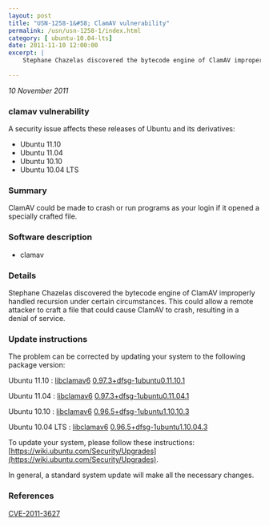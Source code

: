```yaml
---
layout: post
title: "USN-1258-1&#58; ClamAV vulnerability"
permalink: /usn/usn-1258-1/index.html
category: [ ubuntu-10.04-lts]
date: 2011-11-10 12:00:00
excerpt: |
    Stephane Chazelas discovered the bytecode engine of ClamAV improperly handled recursion under certain circumstances. This could allow a remote attacker to craft a file that could cause ClamAV to crash, resulting in a denial of service. 
    
--- 
```

 
 

*10 November 2011*

### clamav vulnerability

A security issue affects these releases of Ubuntu and its derivatives:

* Ubuntu 11.10
* Ubuntu 11.04
* Ubuntu 10.10
* Ubuntu 10.04 LTS

### Summary

ClamAV could be made to crash or run programs as your login if it opened a specially crafted file.

### Software description

* clamav 

### Details

Stephane Chazelas discovered the bytecode engine of ClamAV improperly handled recursion under certain circumstances. This could allow a remote attacker to craft a file that could cause ClamAV to crash, resulting in a denial of service. 

### Update instructions

The problem can be corrected by updating your system to the following package version:

Ubuntu 11.10
 : [libclamav6](https://launchpad.net/ubuntu/+source/clamav) <span> [0.97.3+dfsg-1ubuntu0.11.10.1](https://launchpad.net/ubuntu/+source/clamav/0.97.3+dfsg-1ubuntu0.11.10.1) </span> 

Ubuntu 11.04
 : [libclamav6](https://launchpad.net/ubuntu/+source/clamav) <span> [0.97.3+dfsg-1ubuntu0.11.04.1](https://launchpad.net/ubuntu/+source/clamav/0.97.3+dfsg-1ubuntu0.11.04.1) </span> 

Ubuntu 10.10
 : [libclamav6](https://launchpad.net/ubuntu/+source/clamav) <span> [0.96.5+dfsg-1ubuntu1.10.10.3](https://launchpad.net/ubuntu/+source/clamav/0.96.5+dfsg-1ubuntu1.10.10.3) </span> 

Ubuntu 10.04 LTS
 : [libclamav6](https://launchpad.net/ubuntu/+source/clamav) <span> [0.96.5+dfsg-1ubuntu1.10.04.3](https://launchpad.net/ubuntu/+source/clamav/0.96.5+dfsg-1ubuntu1.10.04.3) </span> 

To update your system, please follow these instructions: [https://wiki.ubuntu.com/Security/Upgrades](https://wiki.ubuntu.com/Security/Upgrades).

In general, a standard system update will make all the necessary changes. 

### References

 
 [CVE-2011-3627](http://people.ubuntu.com/~ubuntu-security/cve/CVE-2011-3627)
 

